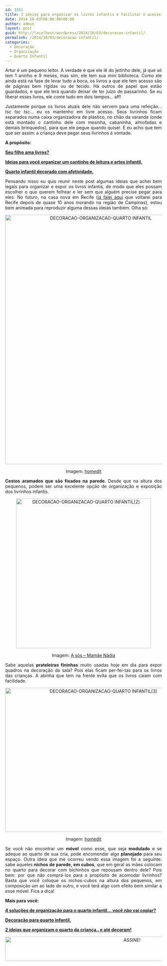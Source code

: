 ```yaml
---
id: 3351
title: 3 ideias para organizar os livros infantis e facilitar o acesso.
date: 2014-10-03T00:00:00+00:00
author: admin
layout: post
guid: http://localhost/wordpress/2014/10/03/decoracao-infantil/
permalink: /2014/10/03/decoracao-infantil/
categories:
  - Decoração
  - Organização
  - Quarto Infantil
---
```

<p align="justify">
  Artur é um pequeno leitor. A verdade é que ele lê do jeitinho dele, já que só tem 1 aninho e 9 meses, mas sim, ele tem sua mini biblioteca. Como ele ainda está na fase de levar tudo a boca, os livros a que ele tem acesso são de páginas bem rígidas ou de tecido. Há outros de papel que estão guardados, e que ele lerá quando deixar de ter juízo de passarinho. Se eu liberar esses livros, ele come tudo em dois tempos… aff!
</p>

<p align="justify">
  Justamente porque os livros atuais dele não servem para uma refeição… <em>tsc tsc tsc</em>… eu os mantenho em livre acesso. Seus livrinhos ficam separados numa caixa organizadora de plástico, no chão da varanda (onde está montado o cantinho dele com mesinha, cabaninha, almofadas e demais brinquedos), para que ele pegue quando quiser. E eu acho que tem que ser assim: a criança deve pegar seus livrinhos á vontade.
</p>

<p align="justify">
  <strong>A propósito:</strong>
</p>

<p align="justify">
  <a href="http://www.trololodemulher.com.br/2012/01/20/literatura-infantil/" target="_blank"><strong>Seu filho ama livros?</strong></a>
</p>

<p align="justify">
  <a href="http://www.decoracaodacasa.com/organizar-casa-quarto-infantil/" target="_blank"><strong>Ideias para você organizar um cantinho de leitura e artes infantil.</strong></a>
</p>

<p align="justify">
  <a href="http://www.trololodemulher.com.br/2014/09/19/quarto-infantil-decorado/" target="_blank"><strong>Quarto infantil decorado com afetividade.</strong></a>
</p>

<p align="justify">
  Pensando nisso eu quis reunir neste post algumas ideias que achei bem legais para organizar e expor os livros infantis, de modo que eles possam escolher o que querem folhear e ler sem que alguém precise pegar para eles. No futuro, na casa nova em Recife (<a href="http://www.trololodemulher.com.br/2014/09/08/vida-lugares/" target="_blank">já falei aqui</a> que voltarei para Recife depois de quase 10 anos morando na região de Campinas), estou bem animada para reproduzir alguma dessas ideias também. Olha só:
</p>

<p align="center">
  <a href="http://www.trololodemulher.com.br/blog/wp-content/uploads/2014/09/DECORACAO-ORGANIZACAO-QUARTO-INFANTIL.jpg"><img class="alignnone size-full wp-image-10446" src="http://www.trololodemulher.com.br/blog/wp-content/uploads/2014/09/DECORACAO-ORGANIZACAO-QUARTO-INFANTIL.jpg" alt="DECORACAO-ORGANIZACAO-QUARTO INFANTIL" width="600" height="800" /></a>
</p>

<p align="center">
  Imagem: <a href="http://www.homedit.com/" target="_blank">homedit</a>
</p>

<p align="justify">
  <strong>Cestos aramados que são fixados na parede</strong>. Desde que na altura dos pequenos, podem ser uma excelente opção de organização e exposição dos livrinhos infantis.
</p>

<p align="center">
  <a href="http://www.trololodemulher.com.br/blog/wp-content/uploads/2014/09/DECORACAO-ORGANIZACAO-QUARTO-INFANTIL2.jpg"><img class="alignnone size-full wp-image-10447" src="http://www.trololodemulher.com.br/blog/wp-content/uploads/2014/09/DECORACAO-ORGANIZACAO-QUARTO-INFANTIL2.jpg" alt="DECORACAO-ORGANIZACAO-QUARTO INFANTIL[2]" width="434" height="480" /></a>
</p>

<p align="center">
  Imagem: <a href="http://www.asosmamaenadia.com/" target="_blank">A sós – Mamãe Nádia</a>
</p>

<p align="justify">
  Sabe aquelas <strong>prateleiras fininhas</strong> muito usadas hoje em dia para expor quadros na decoração da sala? Pois elas ficam per-fei-tas para os livros das crianças. A abinha que tem na frente evita que os livros caiam com facilidade.
</p>

<p align="center">
  <a href="http://www.trololodemulher.com.br/blog/wp-content/uploads/2014/09/DECORACAO-ORGANIZACAO-QUARTO-INFANTIL3.jpg"><img class="alignnone size-full wp-image-10449" src="http://www.trololodemulher.com.br/blog/wp-content/uploads/2014/09/DECORACAO-ORGANIZACAO-QUARTO-INFANTIL3.jpg" alt="DECORACAO-ORGANIZACAO-QUARTO INFANTIL[3]" width="616" height="462" /></a>
</p>

<p align="center">
  Imagem: <a href="http://www.homedit.com/" target="_blank">homedit</a>
</p>

<p align="justify">
  Se você não encontrar um <strong>móvel</strong> como esse, que seja <strong>modulado</strong> e se adeque ao quarto de sua cria, pode encomendar algo <strong>planejado</strong> para seu espaço. Outra ideia que me ocorreu vendo essa imagem foi a seguinte: sabe aqueles<strong> nichos de parede, em cubos</strong>, que em geral as mães colocam no quarto para decorar com bichinhos que repousam dentro dele? Pois bem: por que não comprá-los para o propósito de acomodar livrinhos? Basta que você coloque os nichos-cubos na altura dos pequenos, em composição um ao lado do outro, e você terá algo com efeito bem similar a esse móvel. Fica a dica!
</p>

<p align="justify">
  <strong>Mais para você:</strong>
</p>

<p align="justify">
  <a href="http://www.decoracaodacasa.com/organizacao-quarto-infantil-2/" target="_blank"><strong>4 soluções de organização para o quarto infantil… você não vai copiar?</strong></a>
</p>

<p align="justify">
  <a href="http://www.decoracaodacasa.com/decoracao-quarto-infantil/" target="_blank"><strong>Decoração para quarto infantil.</strong></a>
</p>

<p align="justify">
  <a href="http://www.decoracaodacasa.com/organizacao-quarto-da-crianca/" target="_blank"><strong>2 ideias que organizam o quarto da criança.. e até decoram!</strong></a>
</p>

<p align="center">
  <a href="http://feedburner.google.com/fb/a/mailverify?uri=blogbichafemea&loc=pt_BR" target="_blank"><img class="alignnone size-full wp-image-10439" src="http://www.trololodemulher.com.br/blog/wp-content/uploads/2014/09/ASSINE.png" alt="ASSINE!" width="800" height="78" /></a>
</p>

<p align="center">
  <p align="justify">